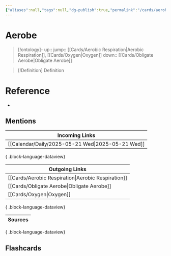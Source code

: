 ```yaml
---
{"aliases":null,"tags":null,"dg-publish":true,"permalink":"/cards/aerobe/","dgPassFrontmatter":true}
---
```


# Aerobe

> [!ontology]-
> up:: 
> jump:: [[Cards/Aerobic Respiration\|Aerobic Respiration]], [[Cards/Oxygen\|Oxygen]]
> down:: [[Cards/Obligate Aerobe\|Obligate Aerobe]]

> [!Definition] Definition

# Reference

- 

## Mentions

| Incoming Links                                       |
| ---------------------------------------------------- |
| [[Calendar/Daily/2025-05-21 Wed\|2025-05-21 Wed]] |

{ .block-language-dataview}

| Outgoing Links                                        |
| ----------------------------------------------------- |
| [[Cards/Aerobic Respiration\|Aerobic Respiration]] |
| [[Cards/Obligate Aerobe\|Obligate Aerobe]]         |
| [[Cards/Oxygen\|Oxygen]]                           |

{ .block-language-dataview}

| Sources |
| ------- |

{ .block-language-dataview}

## Flashcards